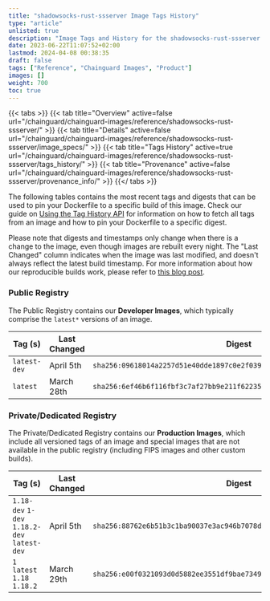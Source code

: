 ```yaml
---
title: "shadowsocks-rust-ssserver Image Tags History"
type: "article"
unlisted: true
description: "Image Tags and History for the shadowsocks-rust-ssserver Chainguard Image"
date: 2023-06-22T11:07:52+02:00
lastmod: 2024-04-08 00:38:35
draft: false
tags: ["Reference", "Chainguard Images", "Product"]
images: []
weight: 700
toc: true
---
```


{{< tabs >}}
{{< tab title="Overview" active=false url="/chainguard/chainguard-images/reference/shadowsocks-rust-ssserver/" >}}
{{< tab title="Details" active=false url="/chainguard/chainguard-images/reference/shadowsocks-rust-ssserver/image_specs/" >}}
{{< tab title="Tags History" active=true url="/chainguard/chainguard-images/reference/shadowsocks-rust-ssserver/tags_history/" >}}
{{< tab title="Provenance" active=false url="/chainguard/chainguard-images/reference/shadowsocks-rust-ssserver/provenance_info/" >}}
{{</ tabs >}}

The following tables contains the most recent tags and digests that can be used to pin your Dockerfile to a specific build of this image. Check our guide on [Using the Tag History API](/chainguard/chainguard-images/using-the-tag-history-api/) for information on how to fetch all tags from an image and how to pin your Dockerfile to a specific digest.

Please note that digests and timestamps only change when there is a change to the image, even though images are rebuilt every night. The "Last Changed" column indicates when the image was last modified, and doesn't always reflect the latest build timestamp. For more information about how our reproducible builds work, please refer to [this blog post](https://www.chainguard.dev/unchained/reproducing-chainguards-reproducible-image-builds).

### Public Registry
The Public Registry contains our **Developer Images**, which typically comprise the `latest*` versions of an image.

| Tag (s)       | Last Changed | Digest                                                                    |
|---------------|--------------|---------------------------------------------------------------------------|
|  `latest-dev` | April 5th    | `sha256:09618014a2257d51e40dde1897c0e2f039837cacc41be633c12c8350f83b5d18` |
|  `latest`     | March 28th   | `sha256:6ef46b6f116fbf3c7af27bb9e211f6223539b981f8a06e9e1366ef5265e6689a` |


### Private/Dedicated Registry
The Private/Dedicated Registry contains our **Production Images**, which include all versioned tags of an image and special images that are not available in the public registry (including FIPS images and other custom builds).

| Tag (s)                                       | Last Changed | Digest                                                                    |
|-----------------------------------------------|--------------|---------------------------------------------------------------------------|
|  `1.18-dev` `1-dev` `1.18.2-dev` `latest-dev` | April 5th    | `sha256:88762e6b51b3c1ba90037e3ac946b7078d083188e69b70af82a4661d777d7029` |
|  `1` `latest` `1.18` `1.18.2`                 | March 29th   | `sha256:e00f0321093d0d5882ee3551df9bae734975298506b97ce3c8d91eb4c7264819` |


